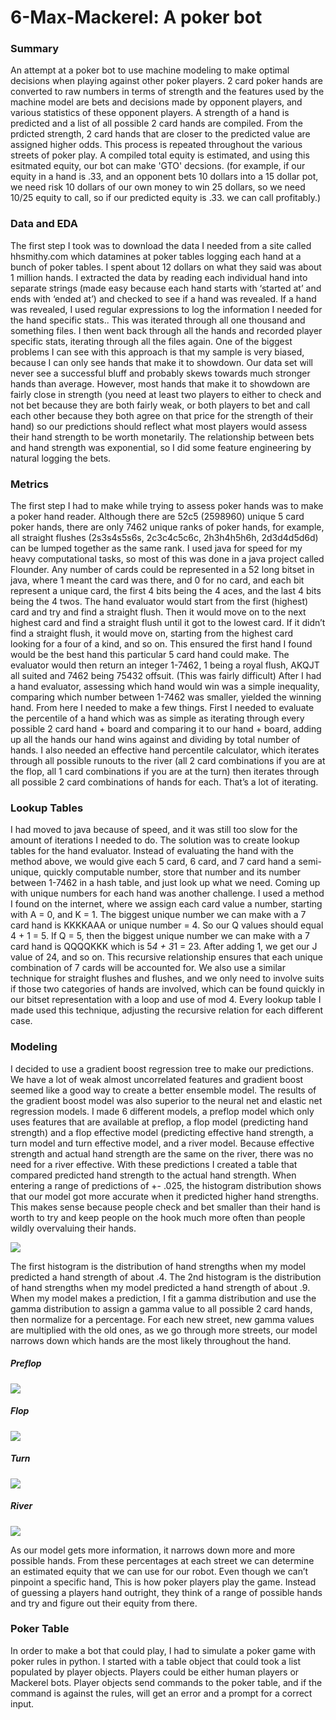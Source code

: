 # 6-Max-Mackerel: A poker bot

### Summary

An attempt at a poker bot to use machine modeling to make optimal decisions when playing against other poker players. 2 card poker hands are converted to raw numbers in terms of strength and the features used by the machine model are bets and decisions made by opponent players, and various statistics of these opponent players. A strength of a hand is predicted and a list of all possible 2 card hands are compiled. From the prdicted strength, 2 card hands that are closer to the predicted value are assigned higher odds. This process is repeated throughout the various streets of poker play. A compiled total equity is estimated, and using this esitmated equity, our bot can make 'GTO' decsions. (for example, if our equity in a hand is .33, and an opponent bets 10 dollars into a 15 dollar pot, we need risk 10 dollars of our own money to win 25 dollars, so we need 10/25 equity to call, so if our predicted equity is .33. we can call profitably.)

### Data and EDA

The first step I took was to download the data I needed from a site called hhsmithy.com which datamines at poker tables logging each hand at a bunch of poker tables. I spent about 12 dollars on what they said was about 1 million hands. I extracted the data by reading each individual hand into separate strings (made easy because each hand starts with ‘started at’ and ends with ‘ended at’) and checked to see if a hand was revealed. If a hand was revealed, I used regular expressions to log the information I needed for the hand specific stats.. This was iterated through all one thousand and something files. I then went back through all the hands and recorded player specific stats, iterating through all the files again.
	One of the biggest problems I can see with this approach is that my sample is very biased, because I can only see hands that make it to showdown. Our data set will never see a successful bluff and probably skews towards much stronger hands than average. However, most hands that make it to showdown are fairly close in strength (you need at least two players to either to check and not bet because they are both fairly weak, or both players to bet and call each other because they both agree on that price for the strength of their hand) so our predictions should reflect what most players would assess their hand strength to be worth monetarily. The relationship between bets and hand strength was exponential, so I did some feature engineering by natural logging the bets.


### Metrics

The first step I had to make while trying to assess poker hands was to make a poker hand reader. Although there are 52c5 (2598960) unique 5 card poker hands, there are only 7462 unique ranks of poker hands, for example, all straight flushes (2s3s4s5s6s, 2c3c4c5c6c, 2h3h4h5h6h, 2d3d4d5d6d) can be lumped together as the same rank. I used java for speed for my heavy computational tasks, so most of this was done in a java project called Flounder. Any number of cards could be represented in a 52 long bitset in java, where 1 meant the card was there, and 0 for no card, and each bit represent a unique card, the first 4 bits being the 4 aces, and the last 4 bits being the 4 twos. The hand evaluator would start from the first (highest) card and try and find a straight flush. Then it would move on to the next highest card and find a straight flush until it got to the lowest card. If it didn’t find a straight flush, it would move on, starting from the highest card looking for a four of a kind, and so on. This ensured the first hand I found would be the best hand this particular 5 card hand could make. The evaluator would then return an integer 1-7462, 1 being a royal flush, AKQJT all suited and 7462 being 75432 offsuit. (This was fairly difficult)
	After I had a hand evaluator, assessing which hand would win was a simple inequality, comparing which number between 1-7462 was smaller, yielded the winning hand. From here I needed to make a few things. First I needed to evaluate the percentile of a hand which was as simple as iterating through every possible 2 card hand + board and comparing it to our hand + board, adding up all the hands our hand wins against and dividing by total number of hands. I also needed an effective hand percentile calculator, which iterates through all possible runouts to the river (all 2 card combinations if you are at the flop, all 1 card combinations if you are at the turn) then iterates through all possible 2 card combinations of hands for each. That’s a lot of iterating.

### Lookup Tables

I had moved to java because of speed, and it was still too slow for the amount of iterations I needed to do. The solution was to create lookup tables for the hand evaluator. Instead of evaluating the hand with the method above, we would give each 5 card, 6 card, and 7 card hand a semi-unique, quickly computable number, store that number and its number between 1-7462 in a hash table, and just look up what we need. Coming up with unique numbers for each hand was another challenge. I used a method I found on the internet, where we assign each card value a number, starting with A = 0, and K = 1. The biggest unique number we can make with a 7 card hand is KKKKAAA or unique number = 4. So our Q values should equal 4 + 1 = 5. If Q = 5, then the biggest unique number we can make with a 7 card hand is QQQQKKK which is 5*4 + 3*1 = 23. After adding 1, we get our J value of 24, and so on. This recursive relationship ensures that each unique combination of 7 cards will be accounted for. We also use a similar technique for straight flushes and flushes, and we only need to involve suits if those two categories of hands are involved, which can  be found quickly in our bitset representation with a loop and use of mod 4.
Every lookup table I made used this technique, adjusting the recursive relation for each different case.
	
### Modeling

I decided to use a gradient boost regression tree to make our predictions. We have a lot of weak almost uncorrelated features and gradient boost seemed like a good way to create a better ensemble model. The results of the gradient boost model was also superior to the neural net and elastic net regression models. I made 6 different models, a preflop model which only uses features that are available at preflop, a flop model (predicting hand strength) and a flop effective model (predicting effective hand strength, a turn model and turn effective model, and a river model. Because effective strength and actual hand strength are the same on the river, there was no need for a river effective. With these predictions I created a table that compared predicted hand strength to the actual hand strength. When entering a range of predictions of +- .025, the histogram distribution shows that our model got more accurate when it predicted higher hand strengths. This makes sense because people check and bet smaller than their hand is worth to try and keep people on the hook much more often than people wildly overvaluing their hands.
	
![](https://i.imgur.com/IZa2eEU.png)

The first histogram is the distribution of hand strengths when my model predicted a hand strength of about .4. The 2nd histogram is the distribution of hand strengths when my model predicted a hand strength of about .9. When my model makes a prediction, I fit a gamma distribution and use the gamma distribution to assign a gamma value to all possible 2 card hands, then normalize for a percentage. For each new street, new gamma values are multiplied with the old ones, as we go through more streets, our model narrows down which hands are the most likely throughout the hand.

##### Preflop
![](https://i.imgur.com/CxsJyQP.png)
##### Flop
![](https://i.imgur.com/ZFB833a.png)
##### Turn
![](https://i.imgur.com/NWY6BEd.png)
##### River
![](https://i.imgur.com/yiRKtgv.png)

As our model gets more information, it narrows down more and more possible hands. From these percentages at each street we can determine an estimated equity that we can use for our robot. Even though we can’t pinpoint a specific hand, This is how poker players play the game. Instead of guessing a players hand outright, they think of a range of possible hands and try and figure out their equity from there.

### Poker Table

In order to make a bot that could play, I had to simulate a poker game with poker rules in python. I started with a table object that could took a list populated by player objects. Players could be either human players or Mackerel bots. Player objects send commands to the poker table, and if the command is against the rules, will get an error and a prompt for a correct input.
